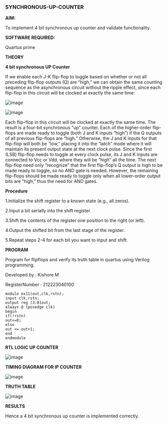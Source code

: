 ### SYNCHRONOUS-UP-COUNTER

**AIM:**

To implement 4 bit synchronous up counter and validate functionality.

**SOFTWARE REQUIRED:**

Quartus prime

**THEORY**

**4 bit synchronous UP Counter**

If we enable each J-K flip-flop to toggle based on whether or not all preceding flip-flop outputs (Q) are “high,” we can obtain the same counting sequence as the asynchronous circuit without the ripple effect, since each flip-flop in this circuit will be clocked at exactly the same time:

![image](https://github.com/naavaneetha/SYNCHRONOUS-UP-COUNTER/assets/154305477/d5db3fa0-e413-404c-b80e-b2f39d82e7e8)


![image](https://github.com/naavaneetha/SYNCHRONOUS-UP-COUNTER/assets/154305477/52cb61eb-d04b-442d-810c-31185a68410b)

Each flip-flop in this circuit will be clocked at exactly the same time.
The result is a four-bit synchronous “up” counter. Each of the higher-order flip-flops are made ready to toggle (both J and K inputs “high”) if the Q outputs of all previous flip-flops are “high.”
Otherwise, the J and K inputs for that flip-flop will both be “low,” placing it into the “latch” mode where it will maintain its present output state at the next clock pulse.
Since the first (LSB) flip-flop needs to toggle at every clock pulse, its J and K inputs are connected to Vcc or Vdd, where they will be “high” all the time.
The next flip-flop need only “recognize” that the first flip-flop’s Q output is high to be made ready to toggle, so no AND gate is needed.
However, the remaining flip-flops should be made ready to toggle only when all lower-order output bits are “high,” thus the need for AND gates.

**Procedure**

1.Initialize the shift register to a known state (e.g., all zeros).

2.Input a bit serially into the shift register.

3.Shift the contents of the register one position to the right (or left).

4.Output the shifted bit from the last stage of the register.

5.Repeat steps 2-4 for each bit you want to input and shift.

**PROGRAM**

Program for flipflops and verify its truth table in quartus using Verilog programming. 

Developed by : Kishore M

RegisterNumber : 212223040100

```
module ex11(out,clk,rstn);
input clk,rstn;
output reg [3:0]out;
always @ (posedge clk)
begin
if(!rstn)
out<=0;
else 
out <= out+1;
end
endmodule
```

**RTL LOGIC UP COUNTER**

![image](https://github.com/shanmugavasanth/SYNCHRONOUS-UP-COUNTER/assets/144870621/bfb34669-7f95-454a-ac00-9c3e8540643c)

**TIMING DIAGRAM FOR IP COUNTER**

![image](https://github.com/shanmugavasanth/SYNCHRONOUS-UP-COUNTER/assets/144870621/376924d9-8abe-4118-ab4e-01b8a7e54455)

**TRUTH TABLE**

![image](https://github.com/shanmugavasanth/SYNCHRONOUS-UP-COUNTER/assets/144870621/448bc310-9ec5-40fd-9222-5697e1f1ba50)

**RESULTS**

Hence a 4 bit synchronous up counter is implemented correctly.
